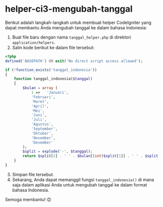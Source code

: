 # helper-ci3-mengubah-tanggal
Berikut adalah langkah-langkah untuk membuat helper CodeIgniter yang dapat membantu Anda mengubah tanggal ke dalam bahasa Indonesia:

1. Buat file baru dengan nama `tanggal_helper.php` di direktori `application/helpers`.
2. Salin kode berikut ke dalam file tersebut:

```php
<?php
defined('BASEPATH') OR exit('No direct script access allowed');

if (!function_exists('tanggal_indonesia'))
{
    function tanggal_indonesia($tanggal)
    {
        $bulan = array (
            1 =>   'Januari',
            'Februari',
            'Maret',
            'April',
            'Mei',
            'Juni',
            'Juli',
            'Agustus',
            'September',
            'Oktober',
            'November',
            'Desember'
        );
        $split = explode('-', $tanggal);
        return $split[2] . ' ' . $bulan[(int)$split[1]] . ' ' . $split[0];
    }
}
```

3. Simpan file tersebut.
4. Sekarang, Anda dapat memanggil fungsi `tanggal_indonesia()` di mana saja dalam aplikasi Anda untuk mengubah tanggal ke dalam format bahasa Indonesia.

Semoga membantu! 😊
